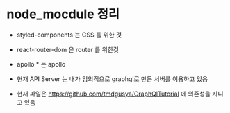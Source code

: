 # node_mocdule 정리

- styled-components 는 CSS 를 위한 것

- react-router-dom 은 router 를 위한것

- apollo \* 는 apollo

- 현재 API Server 는 내가 임의적으로 graphql로 만든 서버를 이용하고 있음

- 현재 파일은 <https://github.com/tmdgusya/GraphQlTutorial> 에 의존성을 지니고 있음
